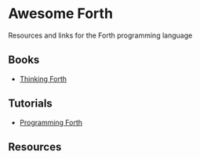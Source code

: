 # Awesome Forth

Resources and links for the Forth programming language

## Books

+ [Thinking Forth](http://www.dnd.utwente.nl/~tim/colorforth/Leo-Brodie/thinking-forth.pdf)

## Tutorials

+ [Programming Forth](http://www.wulfden.org/downloads/Forth_Resources/SP_ProgrammingForth.pdf)

## Resources

